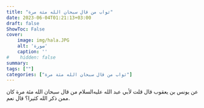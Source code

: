 ```yaml
---
title: "ثواب من قال سبحان الله مئة مرة"
date: 2023-06-04T01:21:13+03:00
draft: false
ShowToc: False
cover:
    image: img/hala.JPG
    alt: 'صورة'
    caption: ''
#    hidden: false
summary: 
tags: [""]
categories: ["ثواب من قال سبحان الله مئة مرة"]
---
```

عن يونس بن يعقوب قال
قلت لأبي عبد الله عليه‌السلام من قال سبحان الله مئة مرة كان ممن ذكر الله
كثيرا؟ قال نعم.

